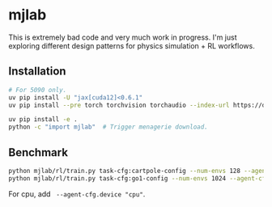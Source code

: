 # mjlab

This is extremely bad code and very much work in progress. I'm just exploring different design patterns for physics simulation + RL workflows.

## Installation

```bash
# For 5090 only.
uv pip install -U "jax[cuda12]<0.6.1"
uv pip install --pre torch torchvision torchaudio --index-url https://download.pytorch.org/whl/nightly/cu128
```

```bash
uv pip install -e .
python -c "import mjlab"  # Trigger menagerie download.
```

## Benchmark

```bash
python mjlab/rl/train.py task-cfg:cartpole-config --num-envs 128 --agent-cfg.experiment-name cartpole_experiment --agent-cfg.max-iterations 1500
python mjlab/rl/train.py task-cfg:go1-config --num-envs 1024 --agent-cfg.experiment-name go1_experiment --agent-cfg.max-iterations 300
```

For cpu, add ` --agent-cfg.device "cpu"`.
